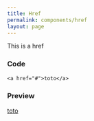 ```yaml
---
title: Href
permalink: components/href
layout: page
---
```

This is a href
### Code
    <a href="#">toto</a>
    
### Preview
<a href="#">toto</a>

